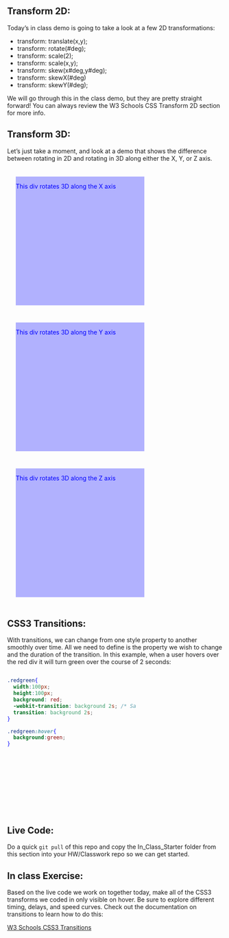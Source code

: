 ## Transform 2D:

Today’s in class demo is going to take a look at a few 2D transformations:

* transform: translate(x,y);
* transform: rotate(#deg);
* transform: scale(2);
* transform: scale(x,y);
* transform: skew(x#deg,y#deg);
* transform: skewX(#deg)
* transform: skewY(#deg);

We will go through this in the class demo, but they are pretty straight forward! You can always review the W3 Schools CSS Transform 2D section for more info.

## Transform 3D:

Let’s just take a moment, and look at a demo that shows the difference between rotating in 2D and rotating in 3D along either the X, Y, or Z axis.

<!DOCTYPE html>
<html>

<head>
 <title>CSS3 Transforms</title>
 <style>
 div {
 background-color: rgba(0, 0, 255, 0.3);
 color: #00f;
 width: 300px;
 height: 300px;
 display: inline-block;
 margin: 20px;
 }
 
 .rotX {
 -webkit-transform: rotateX(130deg);/* Safari */
 transform: rotateX(130deg);
 }
 
 .rotY {
 -webkit-transform: rotateY(130deg); /* Safari */
 transform: rotateY(130deg);
 }
 
 .rotZ {
 -webkit-transform: rotateZ(130deg);/* Safari */
 transform: rotateZ(130deg);
 }
 </style>
</head>

<body>
 <div class="rotX"><p>This div rotates 3D along the X axis</p></div>
 <div class="rotY"><p>This div rotates 3D along the Y axis</p></div>
 <div class="rotZ"><p>This div rotates 3D along the Z axis</p></div>
</body>

</html>

## CSS3 Transitions:

With transitions, we can change from one style property to another smoothly over time. All we need to define is the property we wish to change and the duration of the transition. In this example, when a user hovers over the red div it will turn green over the course of 2 seconds:

```css
.redgreen{
  width:100px;
  height:100px;
  background: red;
  -webkit-transition: background 2s; /* Safari */
  transition: background 2s;
}

.redgreen:hover{
  background:green;
}
```
## Live Code:

Do a quick `git pull` of this repo and copy the In_Class_Starter folder from this section into your HW/Classwork repo so we can get started.

## In class Exercise:

Based on the live code we work on together today, make all of the CSS3 transforms we coded in only visible on hover. Be sure to explore different timing, delays, and speed curves. Check out the documentation on transitions to learn how to do this:

[W3 Schools CSS3 Transitions](http://www.w3schools.com/css/css3_transitions.asp)

